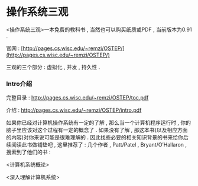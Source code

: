 # 操作系统三观

&lt;操作系统三观&gt;一本免费的教科书 , 当然也可以购买纸质或PDF , 当前版本为0.91 .

官网 : [http://pages.cs.wisc.edu/~remzi/OSTEP/](http://pages.cs.wisc.edu/~remzi/OSTEP/)

三观的三个部分 : 虚拟化 , 并发 , 持久性 .

### **Intro介绍**

完整目录 : http://pages.cs.wisc.edu/~remzi/OSTEP/toc.pdf

介绍 : http://pages.cs.wisc.edu/~remzi/OSTEP/intro.pdf

如果你已经对计算机操作系统有一定的了解 , 那么当一个计算机程序运行时 , 你的脑子里应该对这个过程有一定的概念了 . 如果没有了解 , 那这本书\(以及相应方面的内容\)对你来说可能是很难理解的 . 因此找些必要的相关知识背景的书来给你后续阅读此书做铺垫吧 , 这里推荐了 : 几个作者 , Patt/Patel , Bryant/O’Hallaron , 搜索到了他们的书 : 

&lt;计算机系统概论&gt;

&lt;深入理解计算机系统&gt;



